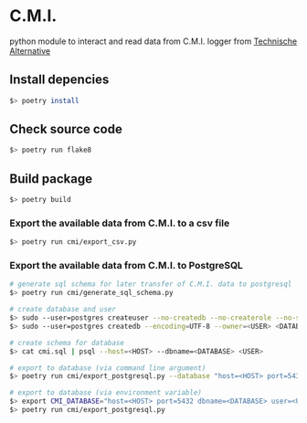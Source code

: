 # C.M.I.
python module to interact and read data from C.M.I. logger from [Technische Alternative](https://www.ta.co.at)

## Install depencies
```sh
$> poetry install
```

## Check source code
```sh
$> poetry run flake8
```

## Build package
```sh
$> poetry build
```

### Export the available data from C.M.I. to a csv file
```sh
$> poetry run cmi/export_csv.py
```

### Export the available data from C.M.I. to PostgreSQL
```sh
# generate sql schema for later transfer of C.M.I. data to postgresql
$> poetry run cmi/generate_sql_schema.py

# create database and user
$> sudo --user=postgres createuser --no-createdb --no-createrole --no-superuser --pwprompt <USER>
$> sudo --user=postgres createdb --encoding=UTF-8 --owner=<USER> <DATABASE>

# create schema for database
$> cat cmi.sql | psql --host=<HOST> --dbname=<DATABASE> <USER>

# export to database (via command line argument)
$> poetry run cmi/export_postgresql.py --database "host=<HOST> port=5432 dbname=<DATABASE> user=<USER> password=<PASSWORD> sslmode=required"

# export to database (via environment variable)
$> export CMI_DATABASE="host=<HOST> port=5432 dbname=<DATABASE> user=<USER> password=<PASSWORD> sslmode=required"
$> poetry run cmi/export_postgresql.py
```
